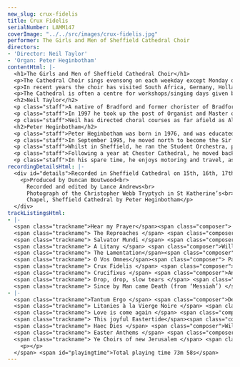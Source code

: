 ```yaml
---
new_slug: crux-fidelis
title: Crux Fidelis
serialNumber: LAMM147
coverImage: "../../src/images/crux-fidelis.jpg"
performer: The Girls and Men of Sheffield Cathedral Choir
directors:
- 'Director: Neil Taylor'
- 'Organ: Peter Heginbotham'
contentHtml: |-
  <h1>The Girls and Men of Sheffield Cathedral Choir</h1>
  <p>The Cathedral Choir sings evensong on each weekday except Monday during term-time at 5.45pm. Sunday services are the Sung Eucharist at 10.30am and Evensong at 6.30pm. Currently there are some 60 young people are involved in the Cathedral Choir. These children attend schools all over the city of Sheffield, and come in to rehearsals and services up to five times each week to be joined by the Cathedral Songmen and Student Songmen. The boy and girl choristers all receive individual singing tuition from a specialist vocal tutor during their time in the choir, and, in addition to their regular services, the Cathedral Choir often gives concerts in the Cathedral and beyond, broadcasts on radio and television, and tours at home and abroad.</p>
  <p>In recent years the choir has visited South Africa, Germany, Holland, the South Coast of England, the West Country, East Anglia, and the USA in October 2001. Future plans Malta and the South West of England. In the past five years, the choir has made 7 CD recordings, with more planned for the future.</p>
  <p>The Cathedral is often a centre for workshops/singing days given by distinguished visiting musicians, including Sir David Willcocks, John Rutter, Scott Stroman, Ralph Allwood, Michael Brewer and Vivien Pike.</p>
  <h2>Neil Taylor</h2>
  <p class="staff">A native of Bradford and former chorister of Bradford Cathedral, Neil Taylor won a Scholarship to the Royal College of Music in 1986. Whilst a student, he was organ scholar at St Albans Cathedral, and on graduating was appointed Assistant Organist at Norwich Cathedral. As well as premiering many new works in his time at Norwich, he made numerous broadcasts and recordings with the Cathedral Choir, which received high critical acclaim, and toured with them on the continent and in the USA. As well as directing the Cathedral Consort, he formed the Cathedral Girls Choir in 1995, which completed its first CD recording and made a highly successful tour of Germany in 1997.</p>
  <p class="staff">In 1997 he took up the post of Organist and Master of the Music at Sheffield Cathedral, where he is responsible for the Cathedral Choirs of boys, girls and men. Since his appointment, the Cathedral Choir has toured both at home and abroad (including Germany, Holland, Paris and the USA). CD Recordings include Music for a Millennium, a Classic FM Magazine CD of the Year Award Winner, and seven CD recordings with the Cathedral Choir.</p>
  <p class="staff">Neil has directed choral courses as far afield as Aldeburgh and Mexico City, and is an Assistant Director on the Eton Choral Courses. As an organist, he has played at most of the major venues in the UK. In his spare time he enjoys reading, swimming and walking. A keen cook, he is also an enthusiast of real ales and good wines.</p>
  <h2>Peter Heginbotham</h2>
  <p class="staff">Peter Heginbotham was born in 1976, and was educated at Solihull School, where he was a Music Scholar. In 1994, he was appointed to the Organ Scholarship of Truro Cathedral, also acting as an Assistant Housemaster at Polwhele House School, and a visiting bassoon teacher at Truro School.</p>
  <p class="staff">In September 1995, he moved north to become the Sir Henry Coward Organ Scholar at Sheffield Cathedral and University, where he gained the degree of B.Mus.</p>
  <p class="staff">Whilst in Sheffield, he ran the Student Orchestra, played continuo for the 'Operaworks' production of 'Dido and Aeneas' at the 1997 Edinburgh International Festival, was Chairman of the University Summer Music Festival in 1998, and was Secretary of the Cathedral Arts Festival. He also accompanied the Sheffield choirs on tour, both in the UK and in Germany.</p>
  <p class="staff">Following a year at Chester Cathedral, he moved back to Sheffield as Assistant Master of the Music at Sheffield Cathedral in November 1999. He directed the Songmen of the Cathedral Choir for their trip to Paris in 2000, and played for the Choirs visits to Washington DC, Philadelphia and Boston in 2001, as well as a return visit to Paris in October 2002. This is his sixth recording with the Cathedral Choir. He also gives several concerts each year with the Sheffield Oratorio Chorus.</p>
  <p class="staff">In his spare time, he enjoys motoring and travel, as well as testing the results of other peoples cooking.</p>
recordingDetailsHtml: |-
  <div id="details">Recorded in Sheffield Cathedral on 15th, 16th, 17th July and 19th September 2002 by kind permission of the Dean and Chapter.
    <p>Produced by Duncan Boutwood<br>
      Recorded and edited by Lance Andrews<br>
      Photograph of the Christopher Webb Tryptych in St Katherine’s<br>
      Chapel, Sheffield Cathedral by Peter Heginbotham</p>
  </div>
trackListingsHtml:
- |-
  <span class="trackname">Hear my Prayer</span><span class="composer"> Henry Purcell</span><br>
  <span class="trackname"> The Reproaches </span> <span class="composer">John Sanders</span><br>
  <span class="trackname"> Salvator Mundi </span> <span class="composer">John Blow</span><br>
  <span class="trackname"> A Litany </span> <span class="composer">William Walton</span><br>
  <span class="trackname"> The Lamentation</span><span class="composer"> Edward Bairstow</span><br>
  <span class="trackname"> O Vos Omnes</span><span class="composer"> Pablo Casals</span><br>
  <span class="trackname"> Crux Fidelis </span> <span class="composer">John IV, King of Portugal</span><br>
  <span class="trackname"> Crucifixus </span> <span class="composer">Antonio</span><span class="trackname"> </span> <span class="composer">Lotti</span><br>
  <span class="trackname"> Drop, drop, slow tears </span> <span class="composer">Kenneth</span><span class="trackname"> </span> <span class="composer">Leighton</span><br>
  <span class="trackname"> Since by Man came Death (from ‘Messiah’) </span> <span class="composer">G F Handel</span>
- |-
  <span class="trackname">Tantum Ergo </span> <span class="composer">Déodat de Séverac</span><br>
  <span class="trackname"> Litanies à la Vierge Noire </span> <span class="composer">Francis Poulenc</span><br>
  <span class="trackname"> Love is come again </span> <span class="composer">French arr. Michael Nicholas</span><br>
  <span class="trackname"> This joyful Eastertide</span><span class="composer"> Dutch arr. Charles Wood</span><br>
  <span class="trackname"> Haec Dies </span> <span class="composer">William</span><span class="trackname"> </span> <span class="composer">Byrd</span><br>
  <span class="trackname"> Easter Anthems </span> <span class="composer">John</span><span class="trackname"> </span> <span class="composer">Scott</span><br>
  <span class="trackname"> Ye Choirs of new Jerusalem </span> <span class="composer">Richard</span><span class="trackname"> </span> <span class="composer">Shephard
    <p></p>
  </span> <span id="playingtime">Total playing time 73m 58s</span>
---
```


